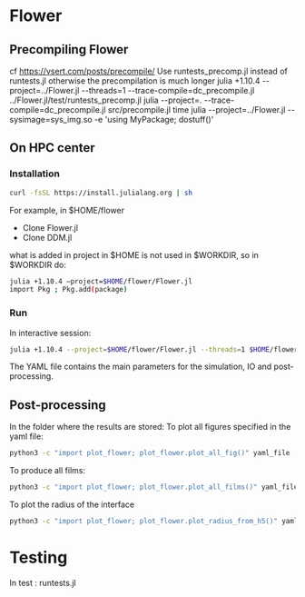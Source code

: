 # Flower

## Precompiling Flower
cf https://vsert.com/posts/precompile/
Use runtests_precomp.jl instead of runtests.jl otherwise the precompilation is much longer
julia +1.10.4 --project=../Flower.jl --threads=1 --trace-compile=dc_precompile.jl ../Flower.jl/test/runtests_precomp.jl
julia --project=. --trace-compile=dc_precompile.jl src/precompile.jl
time julia --project=../Flower.jl --sysimage=sys_img.so -e 'using MyPackage; dostuff()'

## On HPC center

### Installation
```bash
curl -fsSL https://install.julialang.org | sh
```
For example, in $HOME/flower
* Clone Flower.jl
*  Clone DDM.jl

what is added in project in $HOME is not used in $WORKDIR, so in $WORKDIR do:
```bash
julia +1.10.4 –project=$HOME/flower/Flower.jl 
import Pkg ; Pkg.add(package)
```

### Run
In interactive session:
```bash
julia +1.10.4 --project=$HOME/flower/Flower.jl --threads=1 $HOME/flower/Flower.jl/examples/main_current_folder.jl $HOME/flower/Flower.jl/examples/validation.yml
```

The YAML file contains the main parameters for the simulation, IO and post-processing.

## Post-processing 
In the folder where the results are stored:
To plot all figures specified in the yaml file:
```bash
python3 -c "import plot_flower; plot_flower.plot_all_fig()" yaml_file
```
To produce all films:
```bash
python3 -c "import plot_flower; plot_flower.plot_all_films()" yaml_file
```
To plot the radius of the interface
```bash
python3 -c "import plot_flower; plot_flower.plot_radius_from_h5()" yaml_file
```



# Testing
In test : runtests.jl
